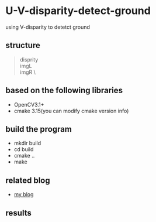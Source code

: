 # U-V-disparity-detect-ground
using V-disparity to detetct ground
## structure
  > disprity \
  > imgL \
  > imgR \
## based on the following libraries
* OpenCV3.1+
* cmake 3.15(you can modify cmake version info)
## build the program
* mkdir build 
* cd build
* cmake ..
* make
## related blog
* [my blog](https://blog.csdn.net/He3he3he/article/details/105542815)
## results
